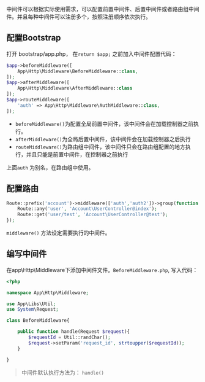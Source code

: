 中间件可以根据实际使用需求，可以配置前置中间件、后置中间件或者路由组中间件。并且每种中间件可以注册多个，按照注册顺序依次执行。

## 配置Bootstrap
打开 bootstrap/app.php， 在`return $app;` 之前加入中间件配置代码：
```php
$app->beforeMiddleware([
    App\Http\Middleware\BeforeMiddleware::class,
]);
$app->afterMiddleware([
    App\Http\Middleware\AfterMiddleware::class
]);
$app->routeMiddleware([
    'auth' => App\Http\Middleware\AuthMiddleware::class,
]);

```

- `beforeMiddleware()`为配置全局前置中间件，该中间件会在加载控制器之前执行。
- `afterMiddleware()`为全局后置中间件，该中间件会在加载控制器之后执行
- `routeMiddleware()`为路由组中间件，该中间件只会在路由组配置的地方执行，并且只能是前置中间件，在控制器之前执行

上面`auth` 为别名，在路由组中使用。

## 配置路由
```php
Route::prefix('account')->middleware(['auth','auth2'])->group(function (){
    Route::any('user', 'Account\UserController@index');
    Route::get('user/test', 'Account\UserController@test');
});

```

`middleware()` 方法设定需要执行的中间件。

## 编写中间件
在app\Http\Middleware下添加中间件文件。`BeforeMiddleware.php`, 写入代码：
```php
<?php

namespace App\Http\Middleware;

use App\Libs\Util;
use System\Request;

class BeforeMiddleware{

    public function handle(Request $request){
        $requestId = Util::randChar();
        $request->setParam('request_id', strtoupper($requestId));
    }

}
```

> 中间件默认执行方法为： `handle()`

